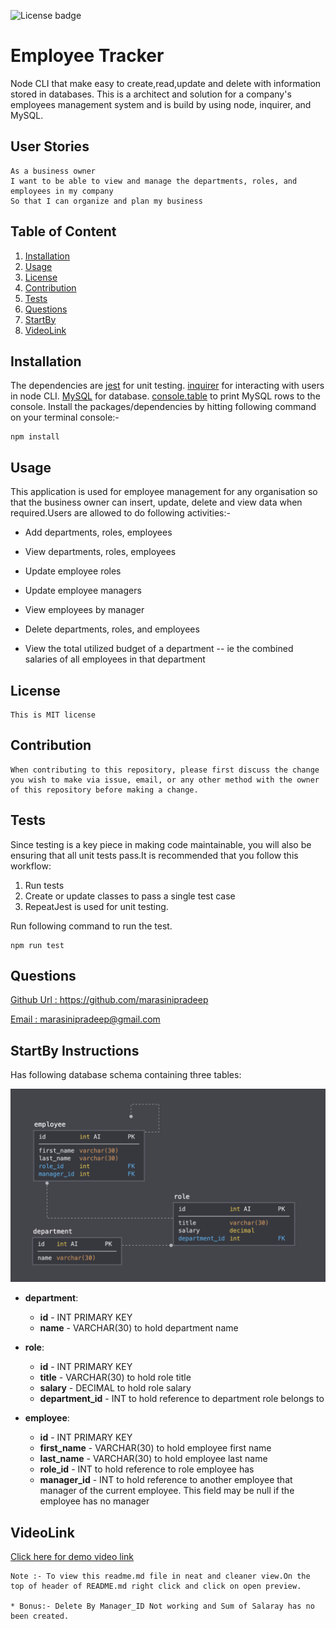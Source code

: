 ![License badge](https://img.shields.io/badge/license-MIT-green)

# Employee Tracker

Node CLI that make easy to create,read,update and delete with information stored in databases. This is a architect and solution for a company's employees management system and is build by using node, inquirer, and MySQL.

## User Stories

```
As a business owner
I want to be able to view and manage the departments, roles, and employees in my company
So that I can organize and plan my business
```



## Table of Content
1. [Installation](#Installation)
2. [Usage](#Usage)
3. [License](#Licence)
4. [Contribution](#Contribution)
5. [Tests](#Tests)
6. [Questions](#Questions)
7. [StartBy](#StartBy)
8. [VideoLink](#VideoLink)


## Installation
The dependencies are [jest](https://jestjs.io/) for unit testing.
[inquirer](https://www.npmjs.com/package/inquirer) for interacting with users in node CLI.
[MySQL](https://www.npmjs.com/package/mysql) for database.
[console.table](https://www.npmjs.com/package/console.table) to print MySQL rows to the console.
 Install the packages/dependencies by hitting following command on your terminal console:-
```
npm install

```

## Usage


This application is used for employee management for any organisation so that the business owner can insert, update, delete and view data when required.Users are allowed to do following activities:-

  * Add departments, roles, employees

  * View departments, roles, employees

  * Update employee roles

  * Update employee managers

  * View employees by manager

  * Delete departments, roles, and employees

  * View the total utilized budget of a department -- ie the combined salaries of all employees in that department


## License

```
This is MIT license

```

## Contribution

```
When contributing to this repository, please first discuss the change you wish to make via issue, email, or any other method with the owner of this repository before making a change.
```

## Tests
Since testing is a key piece in making code maintainable, you will also be ensuring that all unit tests pass.It is recommended that you follow this workflow:

1. Run tests
2. Create or update classes to pass a single test case
3. RepeatJest is used for unit testing.

Run following command to run the test.

```
npm run test
```

## Questions
 <a href="https://github.com/marasinipradeep">Github Url : https://github.com/marasinipradeep</a>

 <a href="marasinipradeep@gmail.com">Email : marasinipradeep@gmail.com</a>



## StartBy Instructions

Has following database schema containing three tables:

![Database Schema](Assets/schema.png)

* **department**:

  * **id** - INT PRIMARY KEY
  * **name** - VARCHAR(30) to hold department name

* **role**:

  * **id** - INT PRIMARY KEY
  * **title** -  VARCHAR(30) to hold role title
  * **salary** -  DECIMAL to hold role salary
  * **department_id** -  INT to hold reference to department role belongs to

* **employee**:

  * **id** - INT PRIMARY KEY
  * **first_name** - VARCHAR(30) to hold employee first name
  * **last_name** - VARCHAR(30) to hold employee last name
  * **role_id** - INT to hold reference to role employee has
  * **manager_id** - INT to hold reference to another employee that manager of the current employee. This field may be null if the employee has no manager
  


## VideoLink
<a href= "https://youtu.be/q9yDTqZ9vdQ">Click here for demo video link</a>

```
Note :- To view this readme.md file in neat and cleaner view.On the top of header of README.md right click and click on open preview.

* Bonus:- Delete By Manager_ID Not working and Sum of Salaray has no been created.
